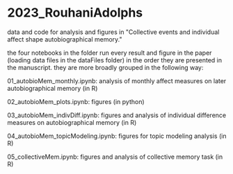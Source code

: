 # 2023_RouhaniAdolphs
data and code for analysis and figures in "Collective events and individual affect shape autobiographical memory."

the four notebooks in the folder run every result and figure in the paper (loading data files in the dataFiles folder) in the order they are presented in the manuscript. they are more broadly grouped in the following way: 

01_autobioMem_monthly.ipynb: analysis of monthly affect measures on later autobiographical memory (in R)

02_autobioMem_plots.ipynb: figures (in python)

03_autobioMem_indivDiff.ipynb: figures and analysis of individual difference measures on autobiographical memory (in R)

04_autobioMem_topicModeling.ipynb: figures for topic modeling analysis (in R)

05_collectiveMem.ipynb: figures and analysis of collective memory task (in R)
